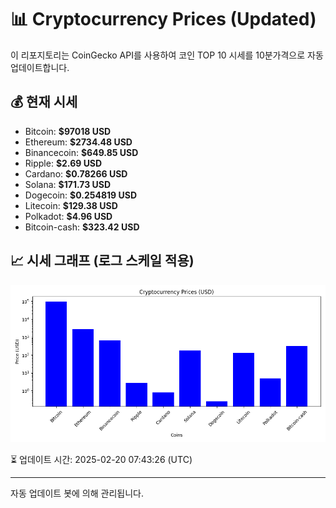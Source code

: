 
# 📊 Cryptocurrency Prices (Updated)

이 리포지토리는 CoinGecko API를 사용하여 코인 TOP 10 시세를 10분가격으로 자동 업데이트합니다.

## 💰 현재 시세
- Bitcoin: **$97018 USD**
- Ethereum: **$2734.48 USD**
- Binancecoin: **$649.85 USD**
- Ripple: **$2.69 USD**
- Cardano: **$0.78266 USD**
- Solana: **$171.73 USD**
- Dogecoin: **$0.254819 USD**
- Litecoin: **$129.38 USD**
- Polkadot: **$4.96 USD**
- Bitcoin-cash: **$323.42 USD**

## 📈 시세 그래프 (로그 스케일 적용)
![Crypto Prices](crypto_prices.png)

⏳ 업데이트 시간: 2025-02-20 07:43:26 (UTC)

---
자동 업데이트 봇에 의해 관리됩니다.
